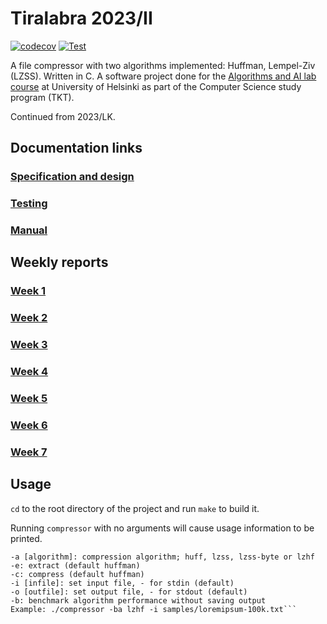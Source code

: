# Tiralabra 2023/II
[![codecov](https://codecov.io/gh/ollim1/Tiralabra_2023lk/branch/main/graph/badge.svg?token=1M4X0W2FRS)](https://codecov.io/gh/ollim1/Tiralabra_2023lk)
[![Test](https://github.com/ollim1/Tiralabra_2023lk/actions/workflows/test.yml/badge.svg)](https://github.com/ollim1/Tiralabra_2023lk/actions/workflows/test.yml)

A file compressor with two algorithms implemented: Huffman, Lempel-Ziv (LZSS). Written in C. A software project done for the [Algorithms and AI lab course](https://tiralabra.github.io/2023_loppukesa/index) at University of Helsinki as part of the Computer Science study program (TKT).

Continued from 2023/LK.

## Documentation links

### [Specification and design](doc/design.md)
### [Testing](doc/testing.md)
### [Manual](doc/manual.md)

## Weekly reports
### [Week 1](doc/week1.md)
### [Week 2](doc/week2.md)
### [Week 3](doc/week3.md)
### [Week 4](doc/week4.md)
### [Week 5](doc/week5.md)
### [Week 6](doc/week6.md)
### [Week 7](doc/week7.md)

## Usage

`cd` to the root directory of the project and run `make` to build it.

Running `compressor` with no arguments will cause usage information to be printed.

```Usage:
-a [algorithm]: compression algorithm; huff, lzss, lzss-byte or lzhf
-e: extract (default huffman)
-c: compress (default huffman)
-i [infile]: set input file, - for stdin (default)
-o [outfile]: set output file, - for stdout (default)
-b: benchmark algorithm performance without saving output
Example: ./compressor -ba lzhf -i samples/loremipsum-100k.txt```
